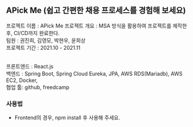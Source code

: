 ## APick Me (쉽고 간편한 채용 프로세스를 경험해 보세요)
프로젝트 이름 : APick Me
프로젝트 개요 : MSA 방식을 활용하여 프로젝트를 제작한 후, CI/CD까지 완료한다.  
팀원 : 권진희, 김영모, 박현우, 윤희상   
프로젝트 기간 : 2021.10 - 2021.11  
<br/>

프론트엔드 : React.js  
백엔드 : Spring Boot, Spring Cloud Eureka, JPA, AWS RDS(Mariadb), AWS EC2, Docker,    
협업 툴: github, freedcamp

### 사용법
- Frontend의 경우, npm install 후 사용해 주세요.
